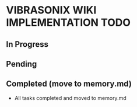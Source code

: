 # VIBRASONIX WIKI IMPLEMENTATION TODO

## In Progress

## Pending

## Completed (move to memory.md)
- All tasks completed and moved to memory.md